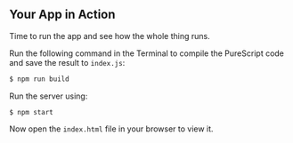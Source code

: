 ## Your App in Action

Time to run the app and see how the whole thing runs.

Run the following command in the Terminal to compile the PureScript code and save the result to `index.js`:

```bash
$ npm run build
```

Run the server using:

```
$ npm start
```

Now open the `index.html` file in your browser to view it.

